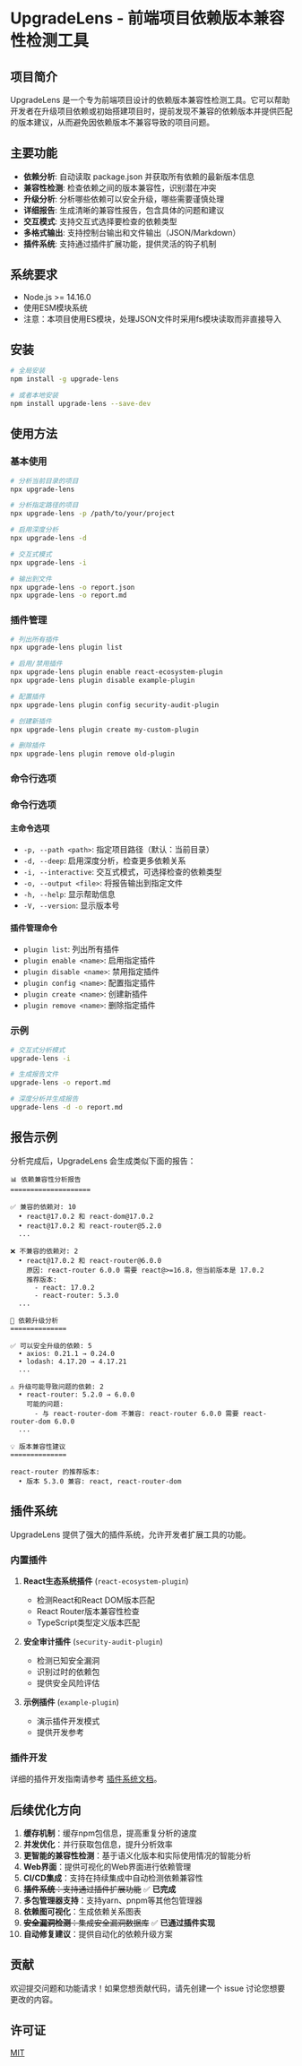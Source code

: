 # UpgradeLens - 前端项目依赖版本兼容性检测工具

## 项目简介

UpgradeLens 是一个专为前端项目设计的依赖版本兼容性检测工具。它可以帮助开发者在升级项目依赖或初始搭建项目时，提前发现不兼容的依赖版本并提供匹配的版本建议，从而避免因依赖版本不兼容导致的项目问题。

## 主要功能

- **依赖分析**: 自动读取 package.json 并获取所有依赖的最新版本信息
- **兼容性检测**: 检查依赖之间的版本兼容性，识别潜在冲突
- **升级分析**: 分析哪些依赖可以安全升级，哪些需要谨慎处理
- **详细报告**: 生成清晰的兼容性报告，包含具体的问题和建议
- **交互模式**: 支持交互式选择要检查的依赖类型
- **多格式输出**: 支持控制台输出和文件输出（JSON/Markdown）
- **插件系统**: 支持通过插件扩展功能，提供灵活的钩子机制

## 系统要求

- Node.js >= 14.16.0
- 使用ESM模块系统
- 注意：本项目使用ES模块，处理JSON文件时采用fs模块读取而非直接导入

## 安装

```bash
# 全局安装
npm install -g upgrade-lens

# 或者本地安装
npm install upgrade-lens --save-dev
```

## 使用方法

### 基本使用

```bash
# 分析当前目录的项目
npx upgrade-lens

# 分析指定路径的项目
npx upgrade-lens -p /path/to/your/project

# 启用深度分析
npx upgrade-lens -d

# 交互式模式
npx upgrade-lens -i

# 输出到文件
npx upgrade-lens -o report.json
npx upgrade-lens -o report.md
```

### 插件管理

```bash
# 列出所有插件
npx upgrade-lens plugin list

# 启用/禁用插件
npx upgrade-lens plugin enable react-ecosystem-plugin
npx upgrade-lens plugin disable example-plugin

# 配置插件
npx upgrade-lens plugin config security-audit-plugin

# 创建新插件
npx upgrade-lens plugin create my-custom-plugin

# 删除插件
npx upgrade-lens plugin remove old-plugin
```

### 命令行选项

### 命令行选项

#### 主命令选项
- `-p, --path <path>`: 指定项目路径（默认：当前目录）
- `-d, --deep`: 启用深度分析，检查更多依赖关系
- `-i, --interactive`: 交互式模式，可选择检查的依赖类型
- `-o, --output <file>`: 将报告输出到指定文件
- `-h, --help`: 显示帮助信息
- `-V, --version`: 显示版本号

#### 插件管理命令
- `plugin list`: 列出所有插件
- `plugin enable <name>`: 启用指定插件
- `plugin disable <name>`: 禁用指定插件
- `plugin config <name>`: 配置指定插件
- `plugin create <name>`: 创建新插件
- `plugin remove <name>`: 删除指定插件

### 示例

```bash
# 交互式分析模式
upgrade-lens -i

# 生成报告文件
upgrade-lens -o report.md

# 深度分析并生成报告
upgrade-lens -d -o report.md
```

## 报告示例

分析完成后，UpgradeLens 会生成类似下面的报告：

```
📊 依赖兼容性分析报告
====================

✅ 兼容的依赖对: 10
  • react@17.0.2 和 react-dom@17.0.2
  • react@17.0.2 和 react-router@5.2.0
  ...

❌ 不兼容的依赖对: 2
  • react@17.0.2 和 react-router@6.0.0
    原因: react-router 6.0.0 需要 react@>=16.8，但当前版本是 17.0.2
    推荐版本:
      - react: 17.0.2
      - react-router: 5.3.0
  ...

🔄 依赖升级分析
==============

✅ 可以安全升级的依赖: 5
  • axios: 0.21.1 → 0.24.0
  • lodash: 4.17.20 → 4.17.21
  ...

⚠️ 升级可能导致问题的依赖: 2
  • react-router: 5.2.0 → 6.0.0
    可能的问题:
      - 与 react-router-dom 不兼容: react-router 6.0.0 需要 react-router-dom 6.0.0
  ...

💡 版本兼容性建议
==============

react-router 的推荐版本:
  • 版本 5.3.0 兼容: react, react-router-dom
```

## 插件系统

UpgradeLens 提供了强大的插件系统，允许开发者扩展工具的功能。

### 内置插件

1. **React生态系统插件** (`react-ecosystem-plugin`)
   - 检测React和React DOM版本匹配
   - React Router版本兼容性检查
   - TypeScript类型定义版本匹配

2. **安全审计插件** (`security-audit-plugin`)
   - 检测已知安全漏洞
   - 识别过时的依赖包
   - 提供安全风险评估

3. **示例插件** (`example-plugin`)
   - 演示插件开发模式
   - 提供开发参考

### 插件开发

详细的插件开发指南请参考 [插件系统文档](./docs/plugin-system.md)。

## 后续优化方向

1. **缓存机制**：缓存npm包信息，提高重复分析的速度
2. **并发优化**：并行获取包信息，提升分析效率
3. **更智能的兼容性检测**：基于语义化版本和实际使用情况的智能分析
4. **Web界面**：提供可视化的Web界面进行依赖管理
5. **CI/CD集成**：支持在持续集成中自动检测依赖兼容性
6. ~~**插件系统**：支持通过插件扩展功能~~ ✅ **已完成**
7. **多包管理器支持**：支持yarn、pnpm等其他包管理器
8. **依赖图可视化**：生成依赖关系图表
9. ~~**安全漏洞检测**：集成安全漏洞数据库~~ ✅ **已通过插件实现**
10. **自动修复建议**：提供自动化的依赖升级方案

## 贡献

欢迎提交问题和功能请求！如果您想贡献代码，请先创建一个 issue 讨论您想要更改的内容。

## 许可证

[MIT](LICENSE)